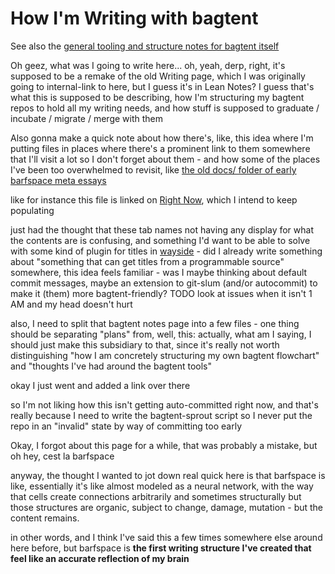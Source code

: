 # How I'm Writing with bagtent

See also the [general tooling and structure notes for bagtent itself][bagtent]

Oh geez, what was I going to write here... oh, yeah, derp, right, it's supposed to be a remake of the old Writing page, which I was originally going to internal-link to here, but I guess it's in Lean Notes? I guess that's what this is supposed to be describing, how I'm structuring my bagtent repos to hold all my writing needs, and how stuff is supposed to graduate / incubate / migrate / merge with them

Also gonna make a quick note about how there's, like, this idea where I'm putting files in places where there's a prominent link to them somewhere that I'll visit a lot so I don't forget about them - and how some of the places I've been too overwhelmed to revisit, like [the old docs/ folder of early barfspace meta essays][meta]

like for instance this file is linked on [Right Now][], which I intend to keep populating

just had the thought that these tab names not having any display for what the contents are is confusing, and something I'd want to be able to solve with some kind of plugin for titles in [wayside][] - did I already write something about "something that can get titles from a programmable source" somewhere, this idea feels familiar - was I maybe thinking about default commit messages, maybe an extension to git-slum (and/or autocommit) to make it (them) more bagtent-friendly? TODO look at issues when it isn't 1 AM and my head doesn't hurt

also, I need to split that bagtent notes page into a few files - one thing should be separating "plans" from, well, this: actually, what am I saying, I should just make this subsidiary to that, since it's really not worth distinguishing "how I am concretely structuring my own bagtent flowchart" and "thoughts I've had around the bagtent tools"

okay I just went and added a link over there

so I'm not liking how this isn't getting auto-committed right now, and that's really because I need to write the bagtent-sprout script so I never put the repo in an "invalid" state by way of committing too early

[bagtent]: ba00b8cb-9d05-4aef-bd50-0990f82dd723.md
[meta]: 8c5a1d30-97d9-4395-85be-b6c8ba57b239.md
[wayside]: 21af29aa-0dfe-4145-877f-7eb51e38f53e.md
[Right Now]: 41218b84-cd08-48a5-b91a-865e8b90c46a.md

Okay, I forgot about this page for a while, that was probably a mistake, but oh hey, cest la barfspace

anyway, the thought I wanted to jot down real quick here is that barfspace is like, essentially it's like almost modeled as a neural network, with the way that cells create connections arbitrarily and sometimes structurally but those structures are organic, subject to change, damage, mutation - but the content remains.

in other words, and I think I've said this a few times somewhere else around here before, but barfspace is **the first writing structure I've created that feel like an accurate reflection of my brain**
